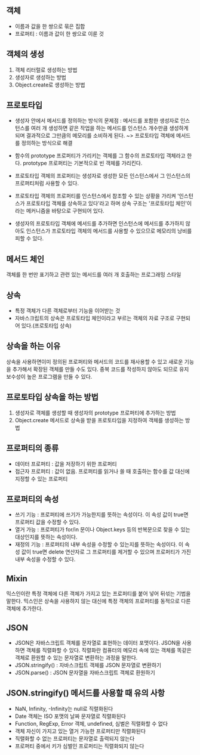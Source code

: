 ## 객체

- 이름과 값을 한 쌍으로 묶은 집합
- 프로퍼티 : 이름과 값이 한 쌍으로 이룬 것

## 객체의 생성

1. 객체 리터럴로 생성하는 방법
2. 생성자로 생성하는 방법
3. Object.create로 생성하는 방법

## 프로토타입

- 생성자 안에서 메서드를 정의하는 방식의 문제점 : 메서드를 포함한 생성자로 인스턴스를 여러 개 생성하면 같은 작업을 하는 메서드를 인스턴스 개수만큼 생성하게 되며 결과적으로 그만큼의 메모리를 소비하게 된다. ~> 프로토타입 객체에 메서드를 정의하는 방식으로 해결

- 함수의 prototype 프로퍼티가 가리키는 객체를 그 함수의 프로토타입 객체라고 한다. prototype 프로퍼티는 기본적으로 빈 객체를 가리킨다.

- 프로토타입 객체의 프로퍼티는 생성자로 생성한 모든 인스턴스에서 그 인스턴스의 프로퍼티처럼 사용할 수 있다.

- 프로토타입 객체의 프로퍼티를 인스턴스에서 참조할 수 있는 상황을 가리켜 '인스턴스가 프로토타입 객체를 상속하고 있다'라고 하며 상속 구조는 '프로토타입 체인'이라는 메커니즘을 바탕으로 구현되어 있다.

- 생성자의 프로토타입 객체에 메서드를 추가하면 인스턴스에 메서드를 추가하지 않아도 인스턴스가 프로토타입 객체의 메서드를 사용할 수 있으므로 메모리의 낭비를 피할 수 있다.

## 메서드 체인

객체를 한 번만 표기하고 관련 있는 메서드를 여러 개 호출하는 프로그래밍 스타일

## 상속

- 특정 객체가 다른 객체로부터 기능을 이어받는 것
- 자바스크립트의 상속은 프로토타입 체인이라고 부르는 객체의 자료 구조로 구현되어 있다.(프로토타입 상속)

## 상속을 하는 이유

상속을 사용하면이미 정의된 프로퍼티와 메서드의 코드를 재사용할 수 있고 새로운 기능을 추가해서 확장된 객체를 만들 수도 있다. 중복 코드를 작성하지 않아도 되므로 유지 보수성이 높은 프로그램을 만들 수 있다.

## 프로토타입 상속을 하는 방법

1. 생성자로 객체를 생성할 때 생성자의 prototype 프로퍼티에 추가하는 방법
2. Object.create 메서드로 상속을 받을 프로토타입을 지정하여 객체를 생성하는 방법

## 프로퍼티의 종류

- 데이터 프로퍼티 : 값을 저장하기 위한 프로퍼티
- 접근자 프로퍼티 : 값이 없음. 프로퍼티를 읽거나 쓸 때 호출하는 함수를 값 대신에 지정할 수 있는 프로퍼티

## 프로퍼티의 속성

- 쓰기 기능 : 프로퍼티에 쓰기가 가능한지를 뜻하는 속성이다. 이 속성 값이 true면 프로퍼티 값을 수정할 수 있다.
- 열거 가능 : 프로퍼티가 for/in 문이나 Object.keys 등의 반복문으로 찾을 수 있는 대상인지를 뜻하는 속성이다.
- 재정의 기능 : 프로퍼티의 내부 속성을 수정할 수 있는지를 뜻하는 속성이다. 이 속성 값이 true면 delete 연산자로 그 프로퍼티를 제거할 수 있으며 프로퍼티가 가진 내부 속성을 수정할 수 있다.

## Mixin

믹스인이란 특정 객체에 다른 객체가 가지고 있는 프로퍼티를 붙어 넣어 뒤섞는 기법을 말한다. 믹스인은 상속을 사용하지 않는 대신에 특정 객체의 프로퍼티를 동적으로 다른 객체에 추가한다.

## JSON

- JSON은 자바스크립트 객체를 문자열로 표현하는 데이터 포맷이다. JSON을 사용하면 객체를 직렬화할 수 있다. 직렬화란 컴퓨터의 메모리 속에 있는 객체를 똑같은 객체로 환원할 수 있는 문자열로 변환하는 과정을 말한다.
- JSON.stringify() : 자바스크립트 객체를 JSON 문자열로 변환하기
- JSON.parse() : JSON 문자열을 자바스크립트 객체로 환원하기

## JSON.stringify() 메서드를 사용할 때 유의 사항

- NaN, Infinity, -Infinity는 null로 직렬화된다
- Date 객체는 ISO 포맷의 날짜 문자열로 직렬화된다
- Function, RegExp, Error 객체, undefined, 심벌은 직렬화할 수 없다
- 객체 자신이 가지고 있는 열거 가능한 프로퍼티만 직렬화된다
- 직렬화할 수 없는 프로퍼티는 문자열로 출력되지 않는다
- 프로퍼티 중에서 키가 심벌인 프로퍼티는 직렬화되지 않는다
